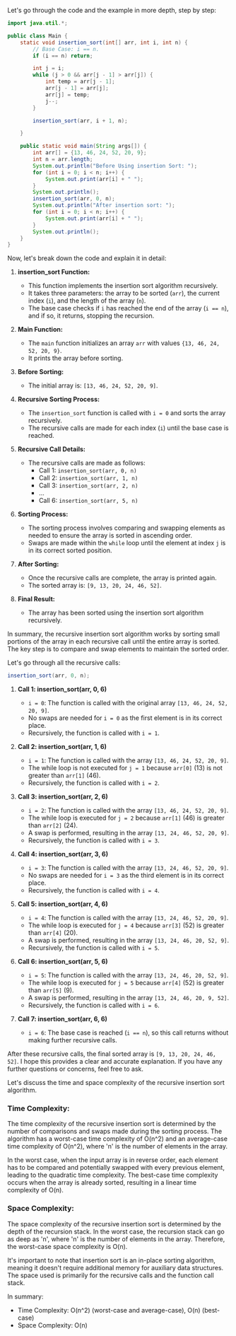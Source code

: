 Let's go through the code and the example in more depth, step by step:

```java
import java.util.*;

public class Main {
    static void insertion_sort(int[] arr, int i, int n) {
        // Base Case: i == n.
        if (i == n) return;

        int j = i;
        while (j > 0 && arr[j - 1] > arr[j]) {
            int temp = arr[j - 1];
            arr[j - 1] = arr[j];
            arr[j] = temp;
            j--;
        }

        insertion_sort(arr, i + 1, n);

    }

    public static void main(String args[]) {
        int arr[] = {13, 46, 24, 52, 20, 9};
        int n = arr.length;
        System.out.println("Before Using insertion Sort: ");
        for (int i = 0; i < n; i++) {
            System.out.print(arr[i] + " ");
        }
        System.out.println();
        insertion_sort(arr, 0, n);
        System.out.println("After insertion sort: ");
        for (int i = 0; i < n; i++) {
            System.out.print(arr[i] + " ");
        }
        System.out.println();
    }
}
```

Now, let's break down the code and explain it in detail:

1. **insertion_sort Function:**
   - This function implements the insertion sort algorithm recursively.
   - It takes three parameters: the array to be sorted (`arr`), the current index (`i`), and the length of the array (`n`).
   - The base case checks if `i` has reached the end of the array (`i == n`), and if so, it returns, stopping the recursion.

2. **Main Function:**
   - The `main` function initializes an array `arr` with values `{13, 46, 24, 52, 20, 9}`.
   - It prints the array before sorting.

3. **Before Sorting:**
   - The initial array is: `[13, 46, 24, 52, 20, 9]`.

4. **Recursive Sorting Process:**
   - The `insertion_sort` function is called with `i = 0` and sorts the array recursively.
   - The recursive calls are made for each index (`i`) until the base case is reached.

5. **Recursive Call Details:**
   - The recursive calls are made as follows:
     - Call 1: `insertion_sort(arr, 0, n)`
     - Call 2: `insertion_sort(arr, 1, n)`
     - Call 3: `insertion_sort(arr, 2, n)`
     - ...
     - Call 6: `insertion_sort(arr, 5, n)`

6. **Sorting Process:**
   - The sorting process involves comparing and swapping elements as needed to ensure the array is sorted in ascending order.
   - Swaps are made within the `while` loop until the element at index `j` is in its correct sorted position.

7. **After Sorting:**
   - Once the recursive calls are complete, the array is printed again.
   - The sorted array is: `[9, 13, 20, 24, 46, 52]`.

8. **Final Result:**
   - The array has been sorted using the insertion sort algorithm recursively.

In summary, the recursive insertion sort algorithm works by sorting small portions of the array in each recursive call until the entire array is sorted. The key step is to compare and swap elements to maintain the sorted order.

Let's go through all the recursive calls:

```java
insertion_sort(arr, 0, n);
```

1. **Call 1: insertion_sort(arr, 0, 6)**
   - `i = 0`: The function is called with the original array `[13, 46, 24, 52, 20, 9]`.
   - No swaps are needed for `i = 0` as the first element is in its correct place.
   - Recursively, the function is called with `i = 1`.

2. **Call 2: insertion_sort(arr, 1, 6)**
   - `i = 1`: The function is called with the array `[13, 46, 24, 52, 20, 9]`.
   - The while loop is not executed for `j = 1` because `arr[0]` (13) is not greater than `arr[1]` (46).
   - Recursively, the function is called with `i = 2`.

3. **Call 3: insertion_sort(arr, 2, 6)**
   - `i = 2`: The function is called with the array `[13, 46, 24, 52, 20, 9]`.
   - The while loop is executed for `j = 2` because `arr[1]` (46) is greater than `arr[2]` (24).
   - A swap is performed, resulting in the array `[13, 24, 46, 52, 20, 9]`.
   - Recursively, the function is called with `i = 3`.

4. **Call 4: insertion_sort(arr, 3, 6)**
   - `i = 3`: The function is called with the array `[13, 24, 46, 52, 20, 9]`.
   - No swaps are needed for `i = 3` as the third element is in its correct place.
   - Recursively, the function is called with `i = 4`.

5. **Call 5: insertion_sort(arr, 4, 6)**
   - `i = 4`: The function is called with the array `[13, 24, 46, 52, 20, 9]`.
   - The while loop is executed for `j = 4` because `arr[3]` (52) is greater than `arr[4]` (20).
   - A swap is performed, resulting in the array `[13, 24, 46, 20, 52, 9]`.
   - Recursively, the function is called with `i = 5`.

6. **Call 6: insertion_sort(arr, 5, 6)**
   - `i = 5`: The function is called with the array `[13, 24, 46, 20, 52, 9]`.
   - The while loop is executed for `j = 5` because `arr[4]` (52) is greater than `arr[5]` (9).
   - A swap is performed, resulting in the array `[13, 24, 46, 20, 9, 52]`.
   - Recursively, the function is called with `i = 6`.

7. **Call 7: insertion_sort(arr, 6, 6)**
   - `i = 6`: The base case is reached (`i == n`), so this call returns without making further recursive calls.

After these recursive calls, the final sorted array is `[9, 13, 20, 24, 46, 52]`. I hope this provides a clear and accurate explanation. If you have any further questions or concerns, feel free to ask.

Let's discuss the time and space complexity of the recursive insertion sort algorithm.

### Time Complexity:
The time complexity of the recursive insertion sort is determined by the number of comparisons and swaps made during the sorting process. The algorithm has a worst-case time complexity of O(n^2) and an average-case time complexity of O(n^2), where 'n' is the number of elements in the array.

In the worst case, when the input array is in reverse order, each element has to be compared and potentially swapped with every previous element, leading to the quadratic time complexity. The best-case time complexity occurs when the array is already sorted, resulting in a linear time complexity of O(n).

### Space Complexity:
The space complexity of the recursive insertion sort is determined by the depth of the recursion stack. In the worst case, the recursion stack can go as deep as 'n', where 'n' is the number of elements in the array. Therefore, the worst-case space complexity is O(n).

It's important to note that insertion sort is an in-place sorting algorithm, meaning it doesn't require additional memory for auxiliary data structures. The space used is primarily for the recursive calls and the function call stack.

In summary:
- Time Complexity: O(n^2) (worst-case and average-case), O(n) (best-case)
- Space Complexity: O(n)